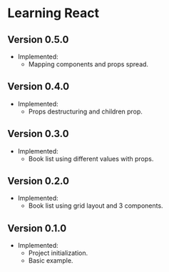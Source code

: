 # Learning React

## Version 0.5.0
- Implemented:
  - Mapping components and props spread.

## Version 0.4.0
- Implemented:
  - Props destructuring and children prop.

## Version 0.3.0
- Implemented:
  - Book list using different values with props.

## Version 0.2.0
- Implemented:
  - Book list using grid layout and 3 components.

## Version 0.1.0
- Implemented:
  - Project initialization.
  - Basic example.
